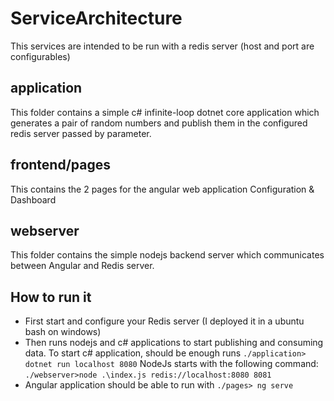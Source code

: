 # ServiceArchitecture
This services are intended to be run with a redis server (host and port are configurables)

## application
This folder contains a simple c# infinite-loop dotnet core application
which generates a pair of random numbers and publish them in the configured redis server passed by parameter.

## frontend/pages
This contains the 2 pages for the angular web application Configuration & Dashboard

## webserver 
This folder contains the simple nodejs backend server which communicates between Angular and Redis server.

## How to run it
- First start and configure your Redis server (I deployed it in a ubuntu bash on windows)
- Then runs nodejs and c# applications to start publishing and consuming data. To start c# application,
should be enough runs ```./application> dotnet run localhost 8080``` NodeJs starts with the following command: ```./webserver>node .\index.js redis://localhost:8080 8081```
- Angular application should be able to run with ```./pages> ng serve```
